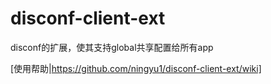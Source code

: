 # disconf-client-ext
disconf的扩展，使其支持global共享配置给所有app

[使用帮助|https://github.com/ningyu1/disconf-client-ext/wiki]
